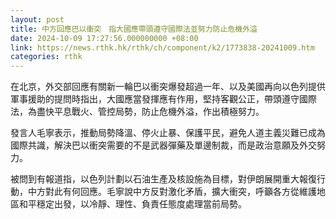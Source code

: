 ```yaml
---
layout: post
title: 中方回應巴以衝突　指大國應帶頭遵守國際法並努力防止危機外溢
date: 2024-10-09 17:27:56.000000000 +08:00
link: https://news.rthk.hk/rthk/ch/component/k2/1773838-20241009.htm
categories: rthk
---
```


在北京，外交部回應有關新一輪巴以衝突爆發超過一年、以及美國再向以色列提供軍事援助的提問時指出，大國應當發揮應有作用，堅持客觀公正，帶頭遵守國際法，為盡快平息戰火、管控局勢，防止危機外溢，作出積極努力。

發言人毛寧表示，推動局勢降溫、停火止暴、保護平民，避免人道主義災難已成為國際共識，解決巴以衝突需要的不是武器彈藥及單邊制裁，而是政治意願及外交努力。

被問到有報道指，以色列計劃以石油生產及核設施為目標，對伊朗展開重大報復行動，中方對此有何回應。毛寧說中方反對激化矛盾，擴大衝突，呼籲各方從維護地區和平穩定出發，以冷靜、理性、負責任態度處理當前局勢。
